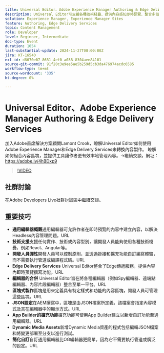 ```yaml
---
title: Universal Editor、Adobe Experience Manager Authoring & Edge Delivery Services
description: Universal Editor可支援各種技術棧疊、提供內容感知即時預覽、整合多個編輯器，以及允許透過JSON設定和App Builder擴充功能輕鬆自訂，藉此簡化Headless內容管理。
solution: Experience Manager, Experience Manager Sites
feature: Authoring, Edge Delivery Services
topic: Content Management
role: Developer
level: Beginner, Intermediate
doc-type: Event
duration: 1054
last-substantial-update: 2024-11-27T00:00:00Z
jira: KT-16540
exl-id: d8670e07-8681-4ef0-a038-8304aee84101
source-git-commit: 91f20c3e9ee5ae5b259d5cb3da476974acdc6585
workflow-type: tm+mt
source-wordcount: '335'
ht-degree: 0%

---
```


# Universal Editor、Adobe Experience Manager Authoring &amp; Edge Delivery Services

加入Adobe首席解決方案顧問Lamont Crook，瞭解Universal Editor如何使用Adobe Experience Manager和Edge Delivery Services來轉換內容製作。 瞭解如何組合內容區塊，並提供工具讓作者更有效率地管理內容。→繼續交談，網址： https://adobe.ly/4hBDxp9

>[!VIDEO](https://video.tv.adobe.com/v/3439423/?learn=on&enablevpops)

## 社群討論

在Adobe Developers Live社群[討論區](https://adobe.ly/4hBDxp9)中繼續交談。

## 重要技巧

* **通用編輯器概觀**&#x200B;通用編輯器可允許作者在即時預覽的內容中建立內容，以解決Headless內容管理問題。&#x200B;URL
* **技術支援**&#x200B;支援任何實作、技術或內容型別，讓開發人員能夠使用各種技術棧疊，例如React、Angular等&#x200B;。
* **開發人員彈性**&#x200B;開發人員可以控制原則，並透過掛接和擴充功能自訂編寫體驗，而不需要執行管道或編譯程式碼。&#x200B;URL
* **Edge Delivery Services** Universal Editor整合了Edge傳遞服務，提供內容內即時預覽撰寫功能。&#x200B;URL
* **編輯器的合併** Universal Editor旨在將各種編輯器（例如Spy編輯器、遠端點編輯器、內容片段編輯器）整合至單一平台。&#x200B;URL
* **區塊式製作**&#x200B;區塊是用來定義具有特定樣式和功能的內容區塊，開發人員可管理這些區塊。&#x200B;URL
* **JSON設定**&#x200B;在AEM撰寫中，區塊是由JSON檔案所定義，該檔案會指定內容模式及其在編輯器中的顯示方式。&#x200B;URL
* **App Builder的擴充功能**&#x200B;擴充功能可使用App Builder建立以新增自訂功能至通用編輯器。&#x200B;URL
* **Dynamic Media Assets**&#x200B;新增Dynamic Media資產的程式包括編輯JSON檔案和將變更部署至分支以進行測試。
* **簡化自訂**&#x200B;自訂通用編輯器比OG編輯器更簡單，因為它不需要執行管道或廣泛的設定。&#x200B;URL
